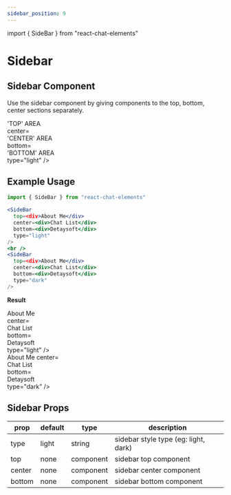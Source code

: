 ```yaml
---
sidebar_position: 9
---
```

import { SideBar } from "react-chat-elements"

# Sidebar

## Sidebar Component

Use the sidebar component by giving components to the top, bottom, center sections separately.

<div style={{ color:"black", margin:"50px 0px"}}>
  <SideBar
    top=<div>'TOP' AREA</div>
    center=<div>'CENTER' AREA</div>
    bottom=<div>'BOTTOM' AREA</div>
    type="light"
  />
</div>

## Example Usage

```jsx
import { SideBar } from "react-chat-elements"

<SideBar
  top=<div>About Me</div>
  center=<div>Chat List</div>
  bottom=<div>Detaysoft</div>
  type="light"
/>
<br />
<SideBar
  top=<div>About Me</div>
  center=<div>Chat List</div>
  bottom=<div>Detaysoft</div>
  type="dark"
/>
```

**Result**

<div style={{ color:"black"}}>
  <SideBar
    top=<div>About Me</div>
    center=<div>Chat List</div>
    bottom=<div>Detaysoft</div>
    type="light"
  />
  <br />
  <SideBar
    top=<div>About Me</div>
    center=<div>Chat List</div>
    bottom=<div>Detaysoft</div>
    type="dark"
  />
</div>

## Sidebar Props

| prop   | default | type      | description                          |
| ------ | ------- | --------- | ------------------------------------ |
| type   | light   | string    | sidebar style type (eg: light, dark) |
| top    | none    | component | sidebar top component                |
| center | none    | component | sidebar center component             |
| bottom | none    | component | sidebar bottom component             |